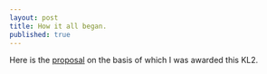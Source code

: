 ```yaml
---
layout: post
title: How it all began.
published: true
---
```


Here is the [proposal](/kl2_kc_analysis/files/Bokov_KL2_2018.pdf) on the basis of which I was awarded this KL2.
